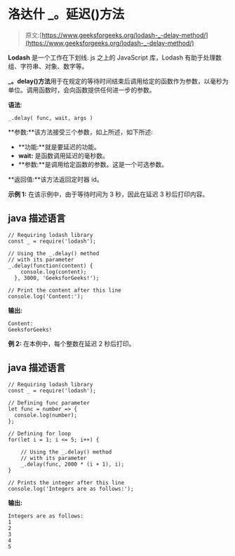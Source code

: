# 洛达什 _。延迟()方法

> 原文:[https://www.geeksforgeeks.org/lodash-_-delay-method/](https://www.geeksforgeeks.org/lodash-_-delay-method/)

**Lodash** 是一个工作在下划线. js 之上的 JavaScript 库，Lodash 有助于处理数组、字符串、对象、数字等。

**_。delay()方法**用于在规定的等待时间结束后调用给定的函数作为参数，以毫秒为单位。调用函数时，会向函数提供任何进一步的参数。

**语法**:

```
_.delay( func, wait, args )
```

**参数:**该方法接受三个参数，如上所述，如下所述:

*   **功能:**就是要延迟的功能。
*   **wait:** 是函数调用延迟的毫秒数。
*   **参数:**是调用给定函数的参数。这是一个可选参数。

**返回值:**该方法返回定时器 id。

**示例 1:** 在该示例中，由于等待时间为 3 秒，因此在延迟 3 秒后打印内容。

## java 描述语言

```
// Requiring lodash library
const _ = require('lodash');

// Using the _.delay() method
// with its parameter
_.delay(function(content) {
    console.log(content);
  }, 3000, 'GeeksforGeeks!');

// Print the content after this line
console.log('Content:');
```

**输出:**

```
Content:
GeeksforGeeks!
```

**例 2:** 在本例中，每个整数在延迟 2 秒后打印。

## java 描述语言

```
// Requiring lodash library
const _ = require('lodash');

// Defining func parameter
let func = number => {
  console.log(number);
};

// Defining for loop
for(let i = 1; i <= 5; i++) {

    // Using the _.delay() method
    // with its parameter
    _.delay(func, 2000 * (i + 1), i);
}

// Prints the integer after this line
console.log('Integers are as follows:');
```

**输出:**

```
Integers are as follows:
1
2
3
4
5
```